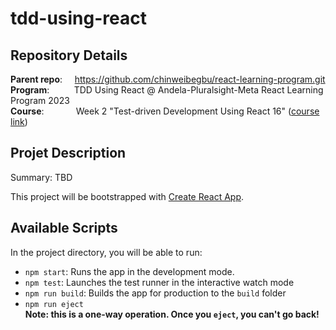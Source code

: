 # tdd-using-react
## Repository Details
**Parent repo**:
&nbsp;&nbsp;&nbsp;
https://github.com/chinweibegbu/react-learning-program.git
<br>
**Program**:
&nbsp;&nbsp;&nbsp;&nbsp;&nbsp;&nbsp;&nbsp;&nbsp;
TDD Using React @ Andela-Pluralsight-Meta React Learning Program 2023
<br> 
**Course**:
&nbsp;&nbsp;&nbsp;&nbsp;&nbsp;&nbsp;&nbsp;&nbsp;&nbsp;&nbsp;&nbsp;
Week 2 "Test-driven Development Using React 16" ([course link](https://app.pluralsight.com/library/courses/test-driven-development-react/table-of-contents))

## Projet Description
Summary: TBD

This project will be bootstrapped with [Create React App](https://github.com/facebook/create-react-app).

## Available Scripts

In the project directory, you will be able to run:
* `npm start`: Runs the app in the development mode.
* `npm test`: Launches the test runner in the interactive watch mode
* `npm run build`: Builds the app for production to the `build` folder
* `npm run eject` 
  <br>**Note: this is a one-way operation. Once you `eject`, you can't go back!**
